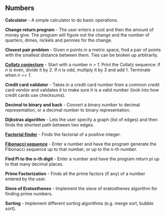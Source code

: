 Numbers
---------

**Calculator** - A simple calculator to do basic operations. 

**Change return program** - The user enters a cost and then the amount of money give. The program will figure out the change and the number of quarters, dimes, nickels and pennies for the change.

**Closest pair problem** - Given _n_ points in a metric space, find a pair of points with the smallest distance between them. Ties can be broken up arbitrarily.

[**Collatz conjecture**](./Collatz.hs) - Start with a number _n > 1_. Print the Collatz sequence: if _n_ is even, divide it by 2. If _n_ is odd, multiply it by 3 and add 1. Terminate when _n == 1_.

**Credit card validator** - Takes in a credit card number from a common credit card vendor and validates it to make sure it is a valid number (look into how credit cards use checksums). 

**Decimal to binary and back** - Convert a binary number to decimal representation, or a decimal number to binary representation.

**Dijkstras algorithm** - Lets the user specify a graph (list of edges) and then finds the shortest path between two edges.

[**Factorial finder**](./Factorial.hs) - Finds the factorial of a positive integer.

[**Fibonacci sequence**](./Fibonacci.hs) - Enter a number and have the program generate the Fibonacci sequence up to that number, or up to the n-th number.

**Find Pi to the n-th digit** - Enter a number and have the program return pi up to that many decimal places.

**Prime Factorization** - Finds all the prime factors (if any) of a number entered by the user. 

**Sieve of Eratosthenes** - Implement the sieve of eratosthenes algorithm for finding prime numbers.

**Sorting** - Implement different sorting algorithms (e.g. merge sort, bubble sort). 
